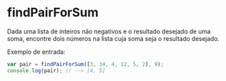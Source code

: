 # findPairForSum

Dada uma lista de inteiros não negativos e o resultado desejado de uma soma,
encontre dois números na lista cuja soma seja o resultado desejado.

Exemplo de entrada:

```javascript
var pair = findPairForSum([3, 34, 4, 12, 5, 2], 9);
console.log(pair); // --> [4, 5]
```
